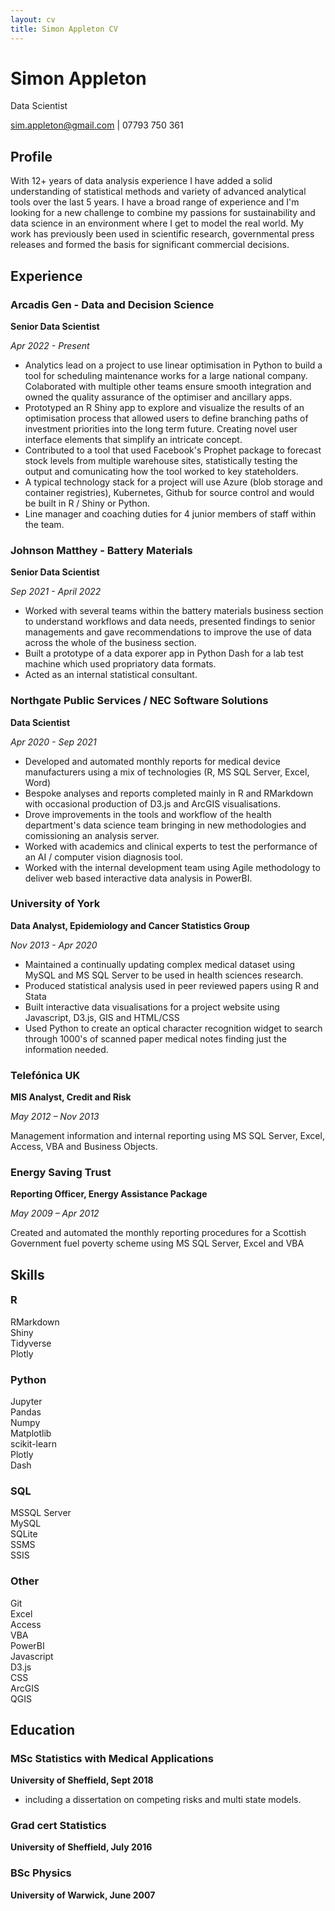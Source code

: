 ```yaml
---
layout: cv
title: Simon Appleton CV
---
```

# Simon Appleton
Data Scientist

<div id="webaddress">
<a href="sim.appleton@gmail.com">sim.appleton@gmail.com</a>
 | 07793 750 361
</div>


## Profile

With 12+ years of data analysis experience I have added a solid understanding of statistical methods and variety of advanced analytical tools over the last 5 years. 
I have a broad range of experience and I'm looking for a new challenge to combine my passions for sustainability and data science in an environment where I get to model the real world.
My work has previously been used in scientific research, governmental press releases and formed the basis for significant commercial decisions. 

## Experience

### Arcadis Gen - Data and Decision Science
**Senior Data Scientist**

*Apr 2022 - Present*
 - Analytics lead on a project to use linear optimisation in Python to build a tool for scheduling maintenance works for a large national company. Colaborated with multiple other teams ensure smooth integration and owned the quality assurance of the optimiser and ancillary apps.
 - Prototyped an R Shiny app to explore and visualize the results of an optimisation process that allowed users to define branching paths of investment priorities into the long term future. Creating novel user interface elements that simplify an intricate concept.
 - Contributed to a tool that used Facebook's Prophet package to forecast stock levels from multiple warehouse sites, statistically testing the output and comunicating how the tool worked to key stateholders.
 - A typical technology stack for a project will use Azure (blob storage and container registries), Kubernetes, Github for source control and would be built in R / Shiny or Python. 
 - Line manager and coaching duties for 4 junior members of staff within the team.

### Johnson Matthey - Battery Materials
**Senior Data Scientist**

*Sep 2021 - April 2022*
 - Worked with several teams within the battery materials business section to understand workflows and data needs, presented findings to senior managements and gave recommendations to improve the use of data across the whole of the business section. 
 - Built a prototype of a data exporer app in Python Dash for a lab test machine which used propriatory data formats. 
 - Acted as an internal statistical consultant.

### Northgate Public Services / NEC Software Solutions
**Data Scientist**

*Apr 2020 - Sep 2021*
 - Developed and automated monthly reports for medical device manufacturers using a mix of technologies (R, MS SQL Server, Excel, Word)
 - Bespoke analyses and reports completed mainly in R and RMarkdown with occasional production of D3.js and ArcGIS visualisations.
 - Drove improvements in the tools and workflow of the health department's data science team bringing in new methodologies and comissioning an analysis server.
 - Worked with academics and clinical experts to test the performance of an AI / computer vision diagnosis tool.
 - Worked with the internal development team using Agile methodology to deliver web based interactive data analysis in PowerBI.

### University of York
**Data Analyst, Epidemiology and Cancer Statistics Group**

*Nov 2013 - Apr 2020*

 - Maintained a continually updating complex medical dataset using MySQL and MS SQL Server to be used in health sciences research.
 - Produced statistical analysis used in peer reviewed papers using R and Stata
 - Built interactive data visualisations for a project website using Javascript, D3.js, GIS and HTML/CSS
 - Used Python to create an optical character recognition widget to search through 1000's of scanned paper medical notes finding just the information needed.

### Telefónica UK
**MIS Analyst, Credit and Risk** 

*May 2012 – Nov 2013*

Management information and internal reporting using MS SQL Server, Excel, Access, VBA and Business Objects.

### Energy Saving Trust
**Reporting Officer, Energy Assistance Package**

*May 2009 – Apr 2012*

Created and automated the monthly reporting procedures for a Scottish Government fuel poverty scheme using MS SQL Server, Excel and VBA

## Skills

<h3 class="skills" style="margin-top:1em;">R</h3> 
<div class="container">
<div class="skill">RMarkdown</div>
<div class="skill">Shiny </div>
<div class="skill">Tidyverse</div>
<div class="skill">Plotly</div>
</div>

<h3 class="skills">Python </h3>
<div class="container">
<div class="skill">Jupyter </div>
<div class="skill">Pandas </div>
<div class="skill">Numpy</div>
<div class="skill">Matplotlib </div>
<div class="skill">scikit-learn</div>
<div class="skill">Plotly</div>
<div class="skill">Dash</div>
</div>

<h3 class="skills">SQL</h3>
<div class="container">
<div class="skill">MSSQL Server</div> 
<div class="skill">MySQL </div>
<div class="skill">SQLite </div>
<div class="skill">SSMS</div>
<div class="skill">SSIS</div>
</div>

<h3 class="skills">Other</h3>
<div class="container">
<div class="skill">Git </div>
<div class="skill">Excel </div>
<div class="skill">Access </div>
<div class="skill">VBA </div>
<div class="skill">PowerBI </div>
<div class="skill">Javascript </div>
<div class="skill">D3.js </div>
<div class="skill">CSS</div>
<div class="skill">ArcGIS </div>
<div class="skill">QGIS  </div>
</div>



## Education


### MSc Statistics with Medical Applications
**University of Sheffield, Sept 2018**
 - including a dissertation on competing risks and multi state models.

### Grad cert Statistics
**University of Sheffield, July 2016**

### BSc Physics
**University of Warwick, June 2007**


<!-- ### Footer

Last updated: May 2013 -->


